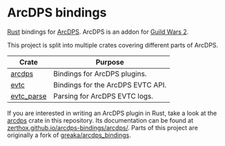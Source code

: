 # ArcDPS bindings

[Rust](https://rust-lang.org) bindings for [ArcDPS](https://www.deltaconnected.com/arcdps/).
ArcDPS is an addon for [Guild Wars 2](https://guildwars2.com).


This project is split into multiple crates covering different parts of ArcDPS.

| Crate | Purpose |
|---|---|
| [arcdps](./arcdps) | Bindings for ArcDPS plugins.
| [evtc](./evtc) | Bindings for the ArcDPS EVTC API.
| [evtc_parse](./evtc_parse) | Parsing for ArcDPS EVTC logs.

If you are interested in writing an ArcDPS plugin in Rust, take a look at the [arcdps](./arcdps) crate in this repository.
Its documentation can be found at [zerthox.github.io/arcdps-bindings/arcdps/](https://zerthox.github.io/arcdps-bindings/arcdps/).
Parts of this project are originally a fork of [greaka/arcdps_bindings](https://github.com/greaka/arcdps_bindings).
